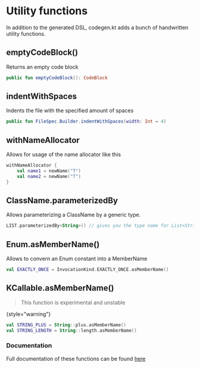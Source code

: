 # Utility functions

In addition to the generated DSL, codegen.kt adds a bunch of handwritten utility functions.

## emptyCodeBlock()

Returns an empty code block

```kotlin
public fun emptyCodeBlock(): CodeBlock
```

## indentWithSpaces

Indents the file with the specified amount of spaces

```kotlin
public fun FileSpec.Builder.indentWithSpaces(width: Int = 4)
```

## withNameAllocator

Allows for usage of the name allocator like this

```kotlin
withNameAllocator {
    val name1 = newName("T")
    val name2 = newName("T")
}
```

## ClassName.parameterizedBy

Allows parameterizing a ClassName by a generic type.

```kotlin
LIST.parameterizedBy<String>() // gives you the type name for List<String>
```

## Enum.asMemberName()

Allows to convern an Enum constant into a MemberName

```kotlin
val EXACTLY_ONCE = InvocationKind.EXACTLY_ONCE.asMemberName()
```

## KCallable.asMemberName()

> This function is experimental and unstable
>
{style="warning"}

```kotlin
val STRING_PLUS = String::plus.asMemberName()
val STRING_LENGTH = String::length.asMemberName()
```

### Documentation

Full documentation of these functions can be found [here](https://codegen.kord.dev/api/kotlinpoet)

